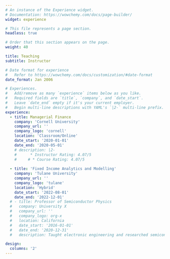 ```yaml
---
# An instance of the Experience widget.
# Documentation: https://wowchemy.com/docs/page-builder/
widget: experience

# This file represents a page section.
headless: true

# Order that this section appears on the page.
weight: 40

title: Teaching
subtitle: Instructor

# Date format for experience
#   Refer to https://wowchemy.com/docs/customization/#date-format
date_format: Jan 2006

# Experiences.
#   Add/remove as many `experience` items below as you like.
#   Required fields are `title`, `company`, and `date_start`.
#   Leave `date_end` empty if it's your current employer.
#   Begin multi-line descriptions with YAML's `|2-` multi-line prefix.
experience:
  - title: Managerial Finance
    company: 'Cornell University'
    company_url: ''
    company_logo: 'cornell'
    location: 'Classroom/Online'
    date_start: '2020-01-01'
    date_end: '2020-05-01'
    # description: |2-
    #      * Instructor Rating: 4.07/5
    #     # * Course Rating: 4.07/5
        
  - title: 'Fixed Income Analytics and Modelling'
    company: 'Tulane University'
    company_url: ''
    company_logo: 'tulane'
    location: 'Hybrid'
    date_start: '2022-08-01'
    date_end: '2022-12-01'
  # - title: Professor of Semiconductor Physics
  #   company: University X
  #   company_url: ''
  #   company_logo: org-x
  #   location: California
  #   date_start: '2016-01-01'
  #   date_end: '2020-12-31'
  #   description: Taught electronic engineering and researched semiconductor physics.

design:
  columns: '2'
---
```


